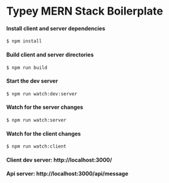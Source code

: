 # Typey MERN Stack Boilerplate

#### Install client and server dependencies
`
$ npm install
`

#### Build client and server directories
`
$ npm run build
`

#### Start the dev server
`
$ npm run watch:dev:server
`

#### Watch for the server changes
`
$ npm run watch:server
`

#### Watch for the client changes
`
$ npm run watch:client
`

#### Client dev server: http://localhost:3000/
#### Api server: http://localhost:3000/api/message
